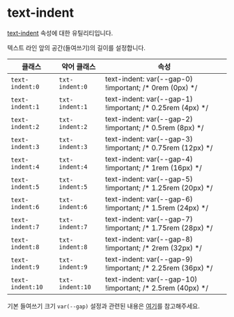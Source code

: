 # text-indent

[text-indent](https://developer.mozilla.org/en-US/docs/Web/CSS/text-indent) 속성에 대한 유틸리티입니다.

텍스트 라인 앞의 공간(들여쓰기)의 길이를 설정합니다.

<table>
  <thead>
    <tr>
      <th scope="col">클래스</th>
      <th scope="col">약어 클래스</th>
      <th scope="col">속성</th>
    </tr>
  </thead>
  <tbody>
  <tr>
  <td><code>text-indent:0</code></td>
  <td><code>txt-indent:0</code></td>
<td><span class="code">text-indent: var(--gap-0) !important;</span> <span class="c:weak">/* 0rem (0px) */</span></td>
</tr>

<tr>
  <td><code>text-indent:1</code></td>
  <td><code>txt-indent:1</code></td>
<td><span class="code">text-indent: var(--gap-1) !important;</span> <span class="c:weak">/* 0.25rem (4px) */</span></td>
</tr>

<tr>
  <td><code>text-indent:2</code></td>
  <td><code>txt-indent:2</code></td>
<td><span class="code">text-indent: var(--gap-2) !important;</span> <span class="c:weak">/* 0.5rem (8px) */</span></td>
</tr>

<tr>
  <td><code>text-indent:3</code></td>
  <td><code>txt-indent:3</code></td>
<td><span class="code">text-indent: var(--gap-3) !important;</span> <span class="c:weak">/* 0.75rem (12px) */</span></td>
</tr>

<tr>
  <td><code>text-indent:4</code></td>
  <td><code>txt-indent:4</code></td>
<td><span class="code">text-indent: var(--gap-4) !important;</span> <span class="c:weak">/* 1rem (16px) */</span></td>
</tr>

<tr>
  <td><code>text-indent:5</code></td>
  <td><code>txt-indent:5</code></td>
<td><span class="code">text-indent: var(--gap-5) !important;</span> <span class="c:weak">/* 1.25rem (20px) */</span></td>
</tr>

<tr>
  <td><code>text-indent:6</code></td>
  <td><code>txt-indent:6</code></td>
<td><span class="code">text-indent: var(--gap-6) !important;</span> <span class="c:weak">/* 1.5rem (24px) */</span></td>
</tr>

<tr>
  <td><code>text-indent:7</code></td>
  <td><code>txt-indent:7</code></td>
<td><span class="code">text-indent: var(--gap-7) !important;</span> <span class="c:weak">/* 1.75rem (28px) */</span></td>
</tr>

<tr>
  <td><code>text-indent:8</code></td>
  <td><code>txt-indent:8</code></td>
<td><span class="code">text-indent: var(--gap-8) !important;</span> <span class="c:weak">/* 2rem (32px) */</span></td>
</tr>

<tr>
  <td><code>text-indent:9</code></td>
  <td><code>txt-indent:9</code></td>
<td><span class="code">text-indent: var(--gap-9) !important;</span> <span class="c:weak">/* 2.25rem (36px) */</span></td>
</tr>

<tr>
  <td><code>text-indent:10</code></td>
  <td><code>txt-indent:10</code></td>
<td><span class="code">text-indent: var(--gap-10) !important;</span> <span class="c:weak">/* 2.5rem (40px) */</span></td>
</tr>

  </tbody>

</table>

기본 들여쓰기 크기 `var(--gap)` 설정과 관련된 내용은 [여기](../../variables/gap.md)를 참고해주세요.
